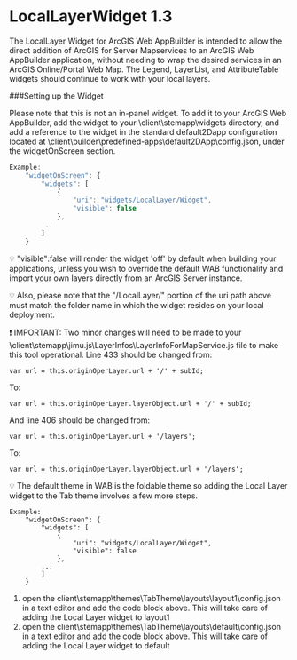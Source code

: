 LocalLayerWidget 1.3
==

The LocalLayer Widget for ArcGIS Web AppBuilder is intended to allow the direct addition of ArcGIS for Server Mapservices to an ArcGIS Web AppBuilder application, without needing to wrap the desired services in an ArcGIS Online/Portal Web Map.  The Legend, LayerList, and AttributeTable widgets should continue to work with your local layers.

###Setting up the Widget

Please note that this is not an in-panel widget.  To add it to your ArcGIS Web AppBuilder, add the widget to your \client\stemapp\widgets directory, and add a reference to the widget in the standard default2Dapp configuration located at \client\builder\predefined-apps\default2DApp\config.json, under the widgetOnScreen section.

```javascript
Example:
	"widgetOnScreen": {
		"widgets": [
			{
				"uri": "widgets/LocalLayer/Widget",
				"visible": false
      		},
      	...
      	]
	}
```

:bulb: "visible":false will render the widget 'off' by default when building your applications, unless you wish to override the default WAB functionality and import your own layers directly from an ArcGIS Server instance.

:bulb: Also, please note that the "/LocalLayer/" portion of the uri path above must match the folder name in which the widget resides on your local deployment.

:exclamation: IMPORTANT: Two minor changes will need to be made to your \client\stemapp\jimu.js\LayerInfos\LayerInfoForMapService.js file to make this tool operational.  Line 433 should be changed from:
```
var url = this.originOperLayer.url + '/' + subId;
```

To:
```
var url = this.originOperLayer.layerObject.url + '/' + subId;
```

And line 406 should be changed from:

```
var url = this.originOperLayer.url + '/layers';
```

To:
```
var url = this.originOperLayer.layerObject.url + '/layers';
```

:bulb: The default theme in WAB is the foldable theme so adding the Local Layer widget to the Tab theme involves a few more steps.

```
Example:
    "widgetOnScreen": {
        "widgets": [
            {
                "uri": "widgets/LocalLayer/Widget",
                "visible": false
            },
        ...
        ]
    }
```
1. open the client\stemapp\themes\TabTheme\layouts\layout1\config.json in a text editor and add the code block above. This will take care of adding the Local Layer widget to layout1
2. open the client\stemapp\themes\TabTheme\layouts\default\config.json in a text editor and add the code block above. This will take care of adding the Local Layer widget to default

